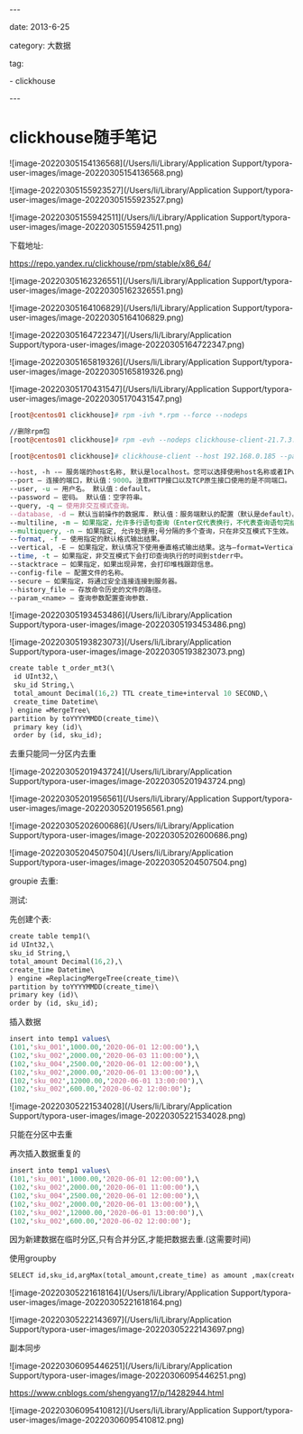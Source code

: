 \---

date: 2013-6-25

category: 大数据

tag:

  \- clickhouse

\---

# clickhouse随手笔记

![image-20220305154136568](/Users/li/Library/Application Support/typora-user-images/image-20220305154136568.png)

![image-20220305155923527](/Users/li/Library/Application Support/typora-user-images/image-20220305155923527.png)

![image-20220305155942511](/Users/li/Library/Application Support/typora-user-images/image-20220305155942511.png)

下载地址:

https://repo.yandex.ru/clickhouse/rpm/stable/x86_64/

![image-20220305162326551](/Users/li/Library/Application Support/typora-user-images/image-20220305162326551.png)

![image-20220305164106829](/Users/li/Library/Application Support/typora-user-images/image-20220305164106829.png)

![image-20220305164722347](/Users/li/Library/Application Support/typora-user-images/image-20220305164722347.png)

![image-20220305165819326](/Users/li/Library/Application Support/typora-user-images/image-20220305165819326.png)

![image-20220305170431547](/Users/li/Library/Application Support/typora-user-images/image-20220305170431547.png)



```perl
[root@centos01 clickhouse]# rpm -ivh *.rpm --force --nodeps

//删除rpm包
[root@centos01 clickhouse]# rpm -evh --nodeps clickhouse-client-21.7.3.14-2.noarch

[root@centos01 clickhouse]# clickhouse-client --host 192.168.0.185 --password=123456


```

```perl
--host, -h -– 服务端的host名称, 默认是localhost。您可以选择使用host名称或者IPv4或IPv6地址。
--port – 连接的端口，默认值：9000。注意HTTP接口以及TCP原生接口使用的是不同端口。
--user, -u – 用户名。 默认值：default。
--password – 密码。 默认值：空字符串。
--query, -q – 使用非交互模式查询。
--database, -d – 默认当前操作的数据库. 默认值：服务端默认的配置（默认是default）。
--multiline, -m – 如果指定，允许多行语句查询（Enter仅代表换行，不代表查询语句完结）。
--multiquery, -n – 如果指定, 允许处理用;号分隔的多个查询，只在非交互模式下生效。
--format, -f – 使用指定的默认格式输出结果。
--vertical, -E – 如果指定，默认情况下使用垂直格式输出结果。这与–format=Vertical相同。在这种格式中，每个值都在单独的行上打印，这种方式对显示宽表很有帮助。
--time, -t – 如果指定，非交互模式下会打印查询执行的时间到stderr中。
--stacktrace – 如果指定，如果出现异常，会打印堆栈跟踪信息。
--config-file – 配置文件的名称。
--secure – 如果指定，将通过安全连接连接到服务器。
--history_file — 存放命令历史的文件的路径。
--param_<name> — 查询参数配置查询参数.
```

![image-20220305193453486](/Users/li/Library/Application Support/typora-user-images/image-20220305193453486.png)

![image-20220305193823073](/Users/li/Library/Application Support/typora-user-images/image-20220305193823073.png)

```perl
create table t_order_mt3(\
 id UInt32,\
 sku_id String,\
 total_amount Decimal(16,2) TTL create_time+interval 10 SECOND,\
 create_time Datetime\
) engine =MergeTree\
partition by toYYYYMMDD(create_time)\
 primary key (id)\
 order by (id, sku_id);
```





去重只能同一分区内去重

![image-20220305201943724](/Users/li/Library/Application Support/typora-user-images/image-20220305201943724.png)

![image-20220305201956561](/Users/li/Library/Application Support/typora-user-images/image-20220305201956561.png)

![image-20220305202600686](/Users/li/Library/Application Support/typora-user-images/image-20220305202600686.png)

![image-20220305204507504](/Users/li/Library/Application Support/typora-user-images/image-20220305204507504.png)

groupie 去重:





测试:

先创建个表:



```perl
create table temp1(\
id UInt32,\
sku_id String,\
total_amount Decimal(16,2),\
create_time Datetime\
) engine =ReplacingMergeTree(create_time)\
partition by toYYYYMMDD(create_time)\
primary key (id)\
order by (id, sku_id);
```

插入数据

```perl
insert into temp1 values\
(101,'sku_001',1000.00,'2020-06-01 12:00:00'),\
(102,'sku_002',2000.00,'2020-06-03 11:00:00'),\
(102,'sku_004',2500.00,'2020-06-01 12:00:00'),\
(102,'sku_002',2000.00,'2020-06-01 13:00:00'),\
(102,'sku_002',12000.00,'2020-06-01 13:00:00'),\
(102,'sku_002',600.00,'2020-06-02 12:00:00');
```

![image-20220305221534028](/Users/li/Library/Application Support/typora-user-images/image-20220305221534028.png)

只能在分区中去重

再次插入数据重复的

```perl
insert into temp1 values\
(101,'sku_001',1000.00,'2020-06-01 12:00:00'),\
(102,'sku_002',2000.00,'2020-06-01 11:00:00'),\
(102,'sku_004',2500.00,'2020-06-01 12:00:00'),\
(102,'sku_002',2000.00,'2020-06-01 13:00:00'),\
(102,'sku_002',12000.00,'2020-06-01 13:00:00'),\
(102,'sku_002',600.00,'2020-06-02 12:00:00');
```

因为新建数据在临时分区,只有合并分区,才能把数据去重.(这需要时间)



使用groupby

```perl
SELECT id,sku_id,argMax(total_amount,create_time) as amount ,max(create_time) AS ctime　FROM temp1　GROUP BY (id,sku_id)

```

![image-20220305221618164](/Users/li/Library/Application Support/typora-user-images/image-20220305221618164.png)

![image-20220305222143697](/Users/li/Library/Application Support/typora-user-images/image-20220305222143697.png)

副本同步



![image-20220306095446251](/Users/li/Library/Application Support/typora-user-images/image-20220306095446251.png)

https://www.cnblogs.com/shengyang17/p/14282944.html

![image-20220306095410812](/Users/li/Library/Application Support/typora-user-images/image-20220306095410812.png)